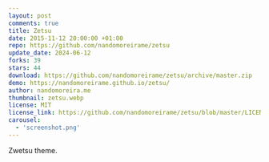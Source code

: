 ```yaml
---
layout: post
comments: true
title: Zetsu
date: 2015-11-12 20:00:00 +01:00
repo: https://github.com/nandomoreirame/zetsu
update_date: 2024-06-12
forks: 39
stars: 44
download: https://github.com/nandomoreirame/zetsu/archive/master.zip
demo: https://nandomoreirame.github.io/zetsu/
author: nandomoreira.me
thumbnail: zetsu.webp
license: MIT
license_link: https://github.com/nandomoreirame/zetsu/blob/master/LICENSE
carousel:
  - 'screenshot.png'
---
```


Zwetsu theme.
